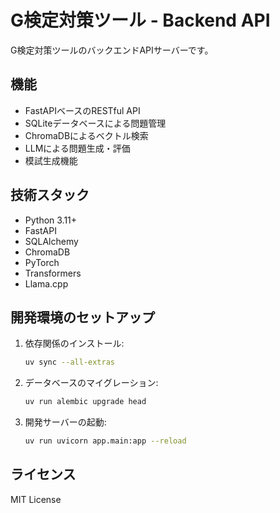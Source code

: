 # G検定対策ツール - Backend API

G検定対策ツールのバックエンドAPIサーバーです。

## 機能

- FastAPIベースのRESTful API
- SQLiteデータベースによる問題管理
- ChromaDBによるベクトル検索
- LLMによる問題生成・評価
- 模試生成機能

## 技術スタック

- Python 3.11+
- FastAPI
- SQLAlchemy
- ChromaDB
- PyTorch
- Transformers
- Llama.cpp

## 開発環境のセットアップ

1. 依存関係のインストール:
   ```bash
   uv sync --all-extras
   ```

2. データベースのマイグレーション:
   ```bash
   uv run alembic upgrade head
   ```

3. 開発サーバーの起動:
   ```bash
   uv run uvicorn app.main:app --reload
   ```

## ライセンス

MIT License 